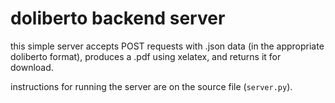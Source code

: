 # doliberto backend server

this simple server accepts POST requests with .json data (in the
appropriate doliberto format), produces a .pdf using xelatex, and
returns it for download.

instructions for running the server are on the source file
(`server.py`).
